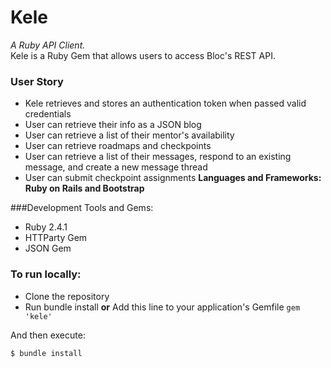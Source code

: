 # Kele
*A Ruby API Client.*   
Kele is a Ruby Gem that allows users to access Bloc's REST API.

### User Story
- Kele retrieves and stores an authentication token when passed valid credentials
- User can retrieve their info as a JSON blog
- User can retrieve a list of their mentor's availability
- User can retrieve roadmaps and checkpoints
- User can retrieve a list of their messages, respond to an existing message, and create a new message thread
- User can submit checkpoint assignments
**Languages and Frameworks: Ruby on Rails and Bootstrap**

###Development Tools and Gems:

- Ruby 2.4.1
- HTTParty Gem
- JSON Gem

### To run locally:

- Clone the repository
- Run bundle install
**or** Add this line to your application's Gemfile
```gem 'kele'```

And then execute:

```$ bundle install```


